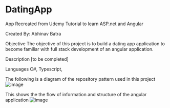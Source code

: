 # DatingApp
App Recreated from Udemy Tutorial to learn ASP.net and Angular

Created By:
Abhinav Batra


Objective
The objective of this project is to build a dating app application to become familiar with full stack development of an angular application.

Description
[to be completed]

Languages
C#, Typescript, 


The following is a diagram of the repository pattern used in this project
![image](https://user-images.githubusercontent.com/56567796/168829016-eef0953b-374c-4ddd-b5c7-01b2ae690112.png)

This shows the the flow of information and structure of the angular application
![image](https://user-images.githubusercontent.com/56567796/168843206-778c907f-2c51-432d-8f9e-3c5de0c9b23b.png)
